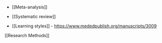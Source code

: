 - [[Meta-analysis]]
- [[Systematic review]]

- [[Learning styles]] - https://www.mededpublish.org/manuscripts/3009

[[Research Methods]]
